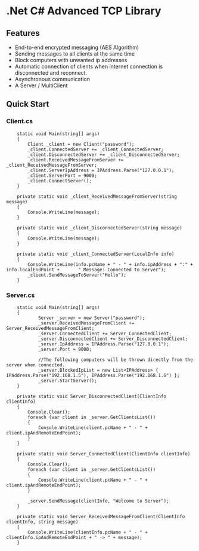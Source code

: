 
# .Net C# Advanced TCP Library

## Features
 - End-to-end encrypted messaging (AES Algorithm)
 - Sending messages to all clients at the same time
 - Block computers with unwanted ip addresses
 - Automatic connection of clients when internet connection is disconnected and reconnect.
 - Asynchronous communication
 - A Server / MultiClient

## Quick Start
### Client.cs
        static void Main(string[] args)
        {
            Client _client = new Client("password");
            _client.ConnectedServer += _client_ConnectedServer;
            _client.DisconnectedServer += _client_DisconnectedServer;
            _client.ReceivedMessageFromServer += _client_ReceivedMessageFromServer;
            _client.ServerIpAddress = IPAddress.Parse("127.0.0.1");
            _client.ServerPort = 9000;
            _client.ConnectServer();
        }

        private static void _client_ReceivedMessageFromServer(string message)
        {
            Console.WriteLine(message);
        }

        private static void _client_DisconnectedServer(string message)
        {
            Console.WriteLine(message);
        }

        private static void _client_ConnectedServer(LocalInfo info)
        {
            Console.WriteLine(info.pcName + " - " + info.ipAddress + ":" + info.localEndPoint + 	  " Message: Connected to Server");
            _client.SendMessageToServer("Hello");
        }

### Server.cs
        static void Main(string[] args)
        {
	            Server _server = new Server("password");
                _server.ReceivedMessageFromClient += Server_ReceivedMessageFromClient;
                _server.ConnectedClient += Server_ConnectedClient;
                _server.DisconnectedClient += Server_DisconnectedClient;
                _server.IpAddress = IPAddress.Parse("127.0.0.1");
                _server.Port = 9000;

                //The following computers will be thrown directly from the server when connected.
                _server.BlockedIpList = new List<IPAddress> { IPAddress.Parse("192.168.1.5"), IPAddress.Parse("192.168.1.6") };
                _server.StartServer();
        }

        private static void Server_DisconnectedClient(ClientInfo clientInfo)
        {
            Console.Clear();
            foreach (var client in _server.GetClientsList())
            {
                Console.WriteLine(client.pcName + " - " + client.ipAndRemoteEndPoint);
            }
        }

        private static void Server_ConnectedClient(ClientInfo clientInfo)
        {
            Console.Clear();
            foreach (var client in _server.GetClientsList())
            {
                Console.WriteLine(client.pcName + " - " + client.ipAndRemoteEndPoint);
            }

            _server.SendMessage(clientInfo, "Welcome to Server");
        }

        private static void Server_ReceivedMessageFromClient(ClientInfo clientInfo, string message)
        {
            Console.WriteLine(clientInfo.pcName + " - " + clientInfo.ipAndRemoteEndPoint + " -> " + message);
        }


